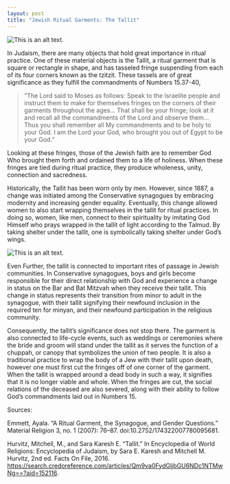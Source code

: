 ```yaml
---
layout: post
title: "Jewish Ritual Garments: The Tallit"
---
```


![This is an alt text.](https://encrypted-tbn0.gstatic.com/images?q=tbn:ANd9GcQmIY6uW9-vnTELgWFoGokFAPmoKBh8frb0Xg&s "This is a sample image.")

In Judaism, there are many objects that hold great importance in ritual practice. One of these material objects is the Tallit, a ritual garment that is square or rectangle in shape, and has tasseled fringe suspending from each of its four corners known as the tzitzit. These tassels are of great significance as they fulfill the commandments of Numbers 15.37-40, 

> “The Lord said to Moses as follows: Speak to the Israelite people and instruct them to make for themselves fringes on the corners of their garments throughout the ages... That shall be your fringe; look at it and recall all the commandments of the Lord and observe them... Thus you shall remember all My commandments and to be holy to your God. I am the Lord your God, who brought you out of Egypt to be your God.” 

Looking at these fringes, those of the Jewish faith are to remember God Who brought them forth and ordained them to a life of holiness. When these fringes are tied during ritual practice, they produce wholeness, unity, connection and sacredness.

Historically, the Tallit has been worn only by men. However, since 1887, a change was initiated among the Conservative synagogues by embracing modernity and increasing gender equality. Eventually, this change allowed women to also start wrapping themselves in the tallit for ritual practices. In doing so, women, like men, connect to their spirituality by imitating God Himself who prays wrapped in the tallit of light according to the Talmud. By taking shelter under the tallit, one is symbolically taking shelter under God’s wings. 

![This is an alt text.](https://cdn.shopify.com/s/files/1/0109/9517/1424/files/tallit-img-5.jpg?v=1669016388 "This is a sample image.")

Even Further, the tallit is connected to important rites of passage in Jewish communities. In Conservative synagogues, boys and girls become responsible for their direct relationship with God and experience a change in status on the Bar and Bat Mitzvah when they receive their tallit. This change in status represents their transition from minor to adult in the synagogue, with their tallit signifying their newfound inclusion in the required ten for minyan, and their newfound participation in the religious community. 

Consequently, the tallit’s significance does not stop there. The garment is also connected to life-cycle events, such as weddings or ceremonies where the bride and groom will stand under the tallit as it serves the function of a chuppah, or canopy that symbolizes the union of two people. It is also a traditional practice to wrap the body of a Jew with their tallit upon death, however one must first cut the fringes off of one corner of the garment. When the tallit is wrapped around a dead body in such a way, it signifies that it is no longer viable and whole. When the fringes are cut, the social relations of the deceased are also severed, along with their ability to follow God’s commandments laid out in Numbers 15. 

Sources: 

Emmett, Ayala. “A Ritual Garment, the Synagogue, and Gender Questions.” Material Religion 3, no. 1 (2007): 76–87. doi:10.2752/174322007780095681.

Hurvitz, Mitchell, M., and Sara Karesh E. “Tallit.” In Encyclopedia of World Religions: Encyclopedia of Judaism, by Sara E. Karesh and Mitchell M. Hurvitz, 2nd ed. Facts On File, 2016. https://search.credoreference.com/articles/Qm9va0FydGljbGU6NDc1NTMwNg==?aid=152116.
